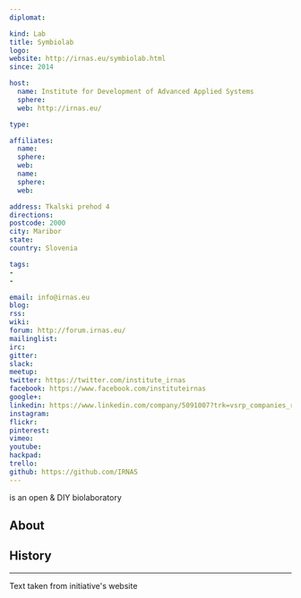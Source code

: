 ```yaml
---
diplomat:

kind: Lab
title: Symbiolab
logo:
website: http://irnas.eu/symbiolab.html
since: 2014

host:
  name: Institute for Development of Advanced Applied Systems
  sphere:
  web: http://irnas.eu/

type:

affiliates:
  name:
  sphere:
  web:
  name:
  sphere:
  web:

address: Tkalski prehod 4
directions:
postcode: 2000
city: Maribor
state:
country: Slovenia

tags:
-
-

email: info@irnas.eu
blog:
rss:
wiki:
forum: http://forum.irnas.eu/
mailinglist:
irc:
gitter:
slack:
meetup:
twitter: https://twitter.com/institute_irnas
facebook: https://www.facebook.com/instituteirnas
google+:
linkedin: https://www.linkedin.com/company/5091007?trk=vsrp_companies_res_name&trkInfo=VSRPsearchId%3A2145770871449478448235%2CVSRPtargetId%3A5091007%2CVSRPcmpt%3Aprimary
instagram:
flickr:
pinterest:
vimeo:
youtube:
hackpad:
trello:
github: https://github.com/IRNAS
---
```

is an open & DIY biolaboratory

## About

## History

---
Text taken from initiative's website
